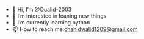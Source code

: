 - 👋 Hi, I’m @Oualid-2003
- 👀 I’m interested in leaning new things
- 🌱 I’m currently learning python
- 📫 How to reach me:chahidwalid1209@gmail.com

<!---
Oualid-2003/Oualid-2003 is a ✨ special ✨ repository because its `README.md` (this file) appears on your GitHub profile.
You can click the Preview link to take a look at your changes.
--->
